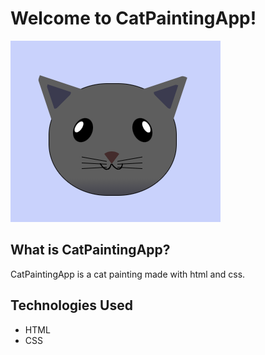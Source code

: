 # Welcome to CatPaintingApp!

![CatPaintingApp Screenshot](https://raw.githubusercontent.com/dogaegeozden/CatPaintingApp/main/screenshots/screenshot1.png)

## What is CatPaintingApp?

CatPaintingApp is a cat painting made with html and css.

## Technologies Used

- HTML
- CSS